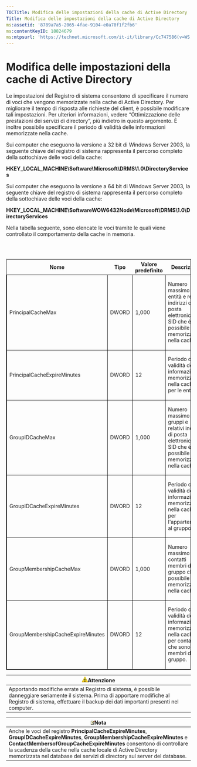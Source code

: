 ```yaml
---
TOCTitle: Modifica delle impostazioni della cache di Active Directory
Title: Modifica delle impostazioni della cache di Active Directory
ms:assetid: '8789a7a5-2065-4fae-9104-e0a70f1f2fb6'
ms:contentKeyID: 18824679
ms:mtpsurl: 'https://technet.microsoft.com/it-it/library/Cc747586(v=WS.10)'
---
```


Modifica delle impostazioni della cache di Active Directory
===========================================================

Le impostazioni del Registro di sistema consentono di specificare il numero di voci che vengono memorizzate nella cache di Active Directory. Per migliorare il tempo di risposta alle richieste del client, è possibile modificare tali impostazioni. Per ulteriori informazioni, vedere “Ottimizzazione delle prestazioni dei servizi di directory”, più indietro in questo argomento. È inoltre possibile specificare il periodo di validità delle informazioni memorizzate nella cache.

Sui computer che eseguono la versione a 32 bit di Windows Server 2003, la seguente chiave del registro di sistema rappresenta il percorso completo della sottochiave delle voci della cache:

**HKEY\_LOCAL\_MACHINE\\Software\\Microsoft\\DRMS\\1.0\\DirectoryServices**

Sui computer che eseguono la versione a 64 bit di Windows Server 2003, la seguente chiave del registro di sistema rappresenta il percorso completo della sottochiave delle voci della cache:

**HKEY\_LOCAL\_MACHINE\\SoftwareWOW6432Node\\Microsoft\\DRMS\\1.0\\DirectoryServices**

Nella tabella seguente, sono elencate le voci tramite le quali viene controllato il comportamento della cache in memoria.

###  

<p> </p>
<table style="border:1px solid black;">
<colgroup>
<col width="25%" />
<col width="25%" />
<col width="25%" />
<col width="25%" />
</colgroup>
<thead>
<tr class="header">
<th>Nome</th>
<th>Tipo</th>
<th>Valore predefinito</th>
<th>Descrizione</th>
</tr>
</thead>
<tbody>
<tr class="odd">
<td style="border:1px solid black;"><p>PrincipalCacheMax</p></td>
<td style="border:1px solid black;"><p>DWORD</p></td>
<td style="border:1px solid black;"><p>1,000</p></td>
<td style="border:1px solid black;"><p>Numero massimo di entità e relativi indirizzi di posta elettronica e SID che è possibile memorizzare nella cache.</p></td>
</tr>  
<tr class="even">
<td style="border:1px solid black;"><p>PrincipalCacheExpireMinutes</p></td>
<td style="border:1px solid black;"><p>DWORD</p></td>
<td style="border:1px solid black;"><p>12</p></td>
<td style="border:1px solid black;"><p>Periodo di validità delle informazioni memorizzate nella cache per le entità.</p></td>
</tr>  
<tr class="odd">
<td style="border:1px solid black;"><p>GroupIDCacheMax</p></td>
<td style="border:1px solid black;"><p>DWORD</p></td>
<td style="border:1px solid black;"><p>1,000</p></td>
<td style="border:1px solid black;"><p>Numero massimo di gruppi e relativi indirizzi di posta elettronica e SID che è possibile memorizzare nella cache.</p></td>
</tr>  
<tr class="even">
<td style="border:1px solid black;"><p>GroupIDCacheExpireMinutes</p></td>
<td style="border:1px solid black;"><p>DWORD</p></td>
<td style="border:1px solid black;"><p>12</p></td>
<td style="border:1px solid black;"><p>Periodo di validità delle informazioni memorizzate nella cache per l'appartenenza al gruppo.</p></td>
</tr>  
<tr class="odd">
<td style="border:1px solid black;"><p>GroupMembershipCacheMax</p></td>
<td style="border:1px solid black;"><p>DWORD</p></td>
<td style="border:1px solid black;"><p>1,000</p></td>
<td style="border:1px solid black;"><p>Numero massimo di contatti membri di un gruppo che è possibile memorizzare nella cache.</p></td>
</tr>  
<tr class="even">
<td style="border:1px solid black;"><p>GroupMembershipCacheExpireMinutes</p></td>
<td style="border:1px solid black;"><p>DWORD</p></td>
<td style="border:1px solid black;"><p>12</p></td>
<td style="border:1px solid black;"><p>Periodo di validità delle informazioni memorizzate nella cache per contatti che sono membri di un gruppo.</p></td>
</tr>  
</tbody>  
</table>
  
| ![](images/Cc747586.Caution(WS.10).gif)Attenzione                                                                                                                                          |  
|-------------------------------------------------------------------------------------------------------------------------------------------------------------------------------------------------------------------------|  
| Apportando modifiche errate al Registro di sistema, è possibile danneggiare seriamente il sistema. Prima di apportare modifiche al Registro di sistema, effettuare il backup dei dati importanti presenti nel computer. |
  
| ![](images/Cc747586.note(WS.10).gif)Nota                                                                                                                                                                                                                                                                              |  
|----------------------------------------------------------------------------------------------------------------------------------------------------------------------------------------------------------------------------------------------------------------------------------------------------------------------------------------------------|  
| Anche le voci del registro **PrincipalCacheExpireMinutes**, **GroupIDCacheExpireMinutes**, **GroupMembershipCacheExpireMinutes** e **ContactMembersofGroupCacheExpireMinutes** consentono di controllare la scadenza della cache nella cache locale di Active Directory memorizzata nel database dei servizi di directory sul server del database. |
